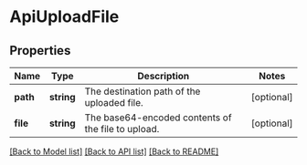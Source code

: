 # ApiUploadFile

## Properties
Name | Type | Description | Notes
------------ | ------------- | ------------- | -------------
**path** | **string** | The destination path of the uploaded file. | [optional] 
**file** | **string** | The base64-encoded contents of the file to upload. | [optional] 

[[Back to Model list]](../../README.md#documentation-for-models) [[Back to API list]](../../README.md#documentation-for-api-endpoints) [[Back to README]](../../README.md)

